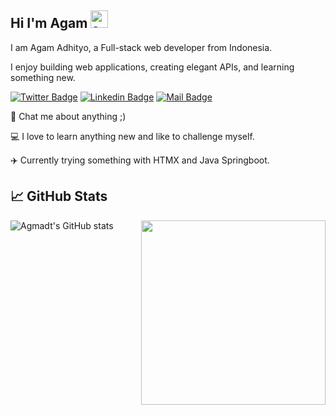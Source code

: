 ## Hi I'm Agam <img src="https://user-images.githubusercontent.com/1303154/88677602-1635ba80-d120-11ea-84d8-d263ba5fc3c0.gif" width="28px" height="28px" alt="agmadt">

I am Agam Adhityo, a Full-stack web developer from Indonesia.

I enjoy building web applications, creating elegant APIs, and learning something new.

[![Twitter Badge](https://img.shields.io/badge/-@adhityoagam-1ca0f1?style=flat&labelColor=1ca0f1&logo=twitter&logoColor=white&link=https://twitter.com/adhityoagam)](https://twitter.com/adhityoagam)
[![Linkedin Badge](https://img.shields.io/badge/-adhityoagam-0e76a8?style=flat&labelColor=0e76a8&logo=linkedin&logoColor=white)](https://www.linkedin.com/in/adhityoagam/)
[![Mail Badge](https://img.shields.io/badge/-adhityoagam-c0392b?style=flat&labelColor=c0392b&logo=gmail&logoColor=white)](mailto:adhityoagam@gmail.com)

💬 Chat me about anything ;)

💻 I love to learn anything new and like to challenge myself.

✈️ Currently trying something with HTMX and Java Springboot.

## 📈 GitHub Stats
<img src="https://github-readme-stats-agmadt.vercel.app/api/top-langs/?username=agmadt&layout=compact&card_width=275&theme=github_dark&hide=HTML,CSS&size_weight=0.5&count_weight=0.5" align="right" width="295">

![Agmadt's GitHub stats](https://github-readme-stats-agmadt.vercel.app/api?username=agmadt&count_private=true&show_icons=true&include_all_commits=true&theme=github_dark)
